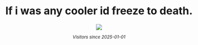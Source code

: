 <div align="center">
    <h1>If i was any cooler id freeze to death.</h1>
</div>
<div align="center">
    <img src="https://count.getloli.com/@rushiiMachine?name=rushiiMachine&theme=original-new&darkmode=auto"/>
</div>
<sub>
    <p align="center">
        <i>
            Visitors since 2025-01-01
        </i>
    </p>
</sub>
